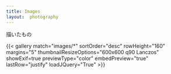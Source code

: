 ```yaml
---
title: Images
layout:  photography
---
```

描いたもの

{{< gallery match="images/*" sortOrder="desc" rowHeight="160" margins="5" thumbnailResizeOptions="600x600 q90 Lanczos" showExif=true previewType="color" embedPreview="true" lastRow="justify" loadJQuery="True" >}}